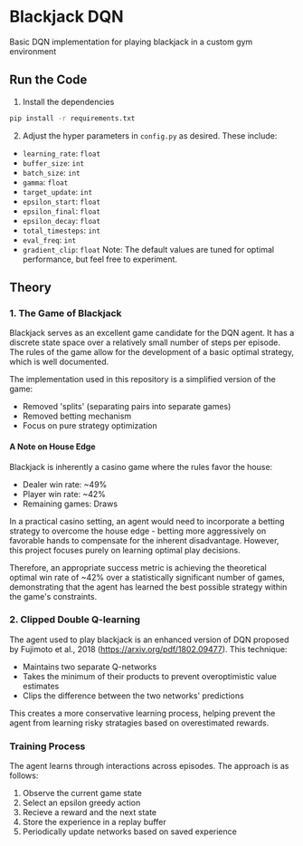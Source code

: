 # Blackjack DQN
Basic DQN implementation for playing blackjack in a custom gym environment 

## Run the Code
1. Install the dependencies
```bash
pip install -r requirements.txt
```

2. Adjust the hyper parameters in `config.py` as desired. These include:
  - `learning_rate`: `float`
  - `buffer_size`: `int`
  - `batch_size`: `int`
  - `gamma`: `float`
  - `target_update`: `int`
  - `epsilon_start`: `float`
  - `epsilon_final`: `float`
  - `epsilon_decay`: `float`
  - `total_timesteps`: `int`
  - `eval_freq`: `int`
  - `gradient_clip`: `float`
  Note: The default values are tuned for optimal performance, but feel free to experiment.

## Theory

### 1. The Game of Blackjack

Blackjack serves as an excellent game candidate for the DQN agent. It has a discrete state space over a relatively small number of steps per episode. The rules of the game allow for the development of a basic optimal strategy, which is well documented.

The implementation used in this repository is a simplified version of the game:
- Removed 'splits' (separating pairs into separate games)
- Removed betting mechanism
- Focus on pure strategy optimization

#### A Note on House Edge
Blackjack is inherently a casino game where the rules favor the house:
- Dealer win rate: ~49%
- Player win rate: ~42%
- Remaining games: Draws

In a practical casino setting, an agent would need to incorporate a betting strategy to overcome the house edge - betting more aggressively on favorable hands to compensate for the inherent disadvantage. However, this project focuses purely on learning optimal play decisions.

Therefore, an appropriate success metric is achieving the theoretical optimal win rate of ~42% over a statistically significant number of games, demonstrating that the agent has learned the best possible strategy within the game's constraints.

### 2. Clipped Double Q-learning
The agent used to play blackjack is an enhanced version of DQN proposed by Fujimoto et al., 2018 (https://arxiv.org/pdf/1802.09477). This technique:
- Maintains two separate Q-networks
- Takes the minimum of their products to prevent overoptimistic value estimates
- Clips the difference between the two networks' predictions

This creates a more conservative learning process, helping prevent the agent from learning risky stratagies based on overestimated rewards.

### Training Process
The agent learns through interactions across episodes. The approach is as follows:
1. Observe the current game state
2. Select an epsilon greedy action
3. Recieve a reward and the next state
4. Store the experience in a replay buffer
5. Periodically update networks based on saved experience




